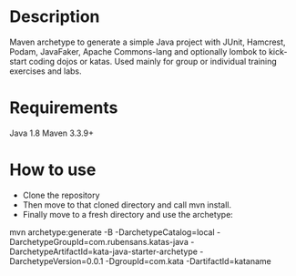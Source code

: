 # Description
Maven archetype to generate a simple Java project with JUnit, Hamcrest, Podam, JavaFaker, Apache Commons-lang and optionally lombok to kick-start coding dojos or katas. Used mainly for group or individual training exercises and labs.

# Requirements
Java 1.8
Maven 3.3.9+

# How to use

 - Clone the repository
 - Then move to that cloned directory and call mvn install.
 - Finally move to a fresh directory and use the archetype:

mvn archetype:generate -B -DarchetypeCatalog=local -DarchetypeGroupId=com.rubensans.katas-java -DarchetypeArtifactId=kata-java-starter-archetype -DarchetypeVersion=0.0.1 -DgroupId=com.kata -DartifactId=kataname
